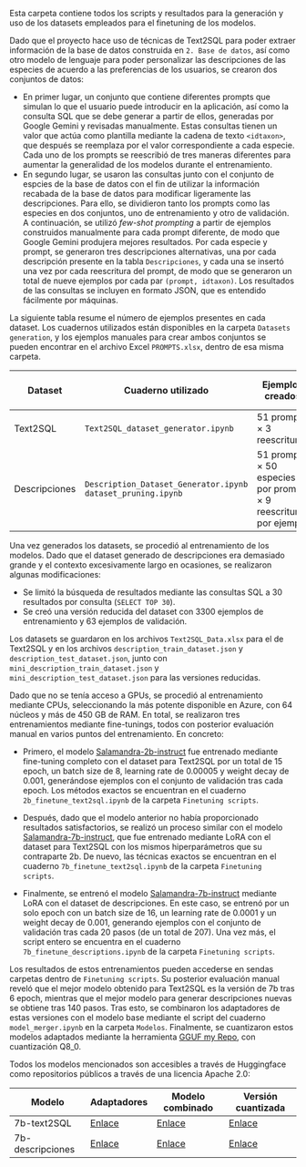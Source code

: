 Esta carpeta contiene todos los scripts y resultados para la generación y uso de los datasets empleados para el finetuning de los modelos.

Dado que el proyecto hace uso de técnicas de Text2SQL para poder extraer información de la base de datos construida en `2. Base de datos`, así como otro modelo de lenguaje para poder personalizar las descripciones de las especies de acuerdo a las preferencias de los usuarios, se crearon dos conjuntos de datos:

- En primer lugar, un conjunto que contiene diferentes prompts que simulan lo que el usuario puede introducir en la aplicación, así como la consulta SQL que se debe generar a partir de ellos, generadas por Google Gemini y revisadas manualmente. Estas consultas tienen un valor que actúa como plantilla mediante la cadena de texto `<idtaxon>`, que después se reemplaza por el valor correspondiente a cada especie. Cada uno de los prompts se reescribió de tres maneras diferentes para aumentar la generalidad de los modelos durante el entrenamiento.
- En segundo lugar, se usaron las consultas junto con el conjunto de espcies de la base de datos con el fin de utilizar la información recabada de la base de datos para modificar ligeramente las descripciones. Para ello, se dividieron tanto los prompts como las especies en dos conjuntos, uno de entrenamiento y otro de validación. A continuación, se utilizó *few-shot prompting* a partir de ejemplos construidos manualmente para cada prompt diferente, de modo que Google Gemini produjera mejores resultados. Por cada especie y prompt, se generaron tres descripciones alternativas, una por cada descripción presente en la tabla `Descripciones`, y cada una se insertó una vez por cada reescritura del prompt, de modo que se generaron un total de nueve ejemplos por cada par `(prompt, idtaxon)`. Los resultados de las consultas se incluyen en formato JSON, que es entendido fácilmente por máquinas.

La siguiente tabla resume el número de ejemplos presentes en cada dataset. Los cuadernos utilizados están disponibles en la carpeta `Datasets generation`, y los ejemplos manuales para crear ambos conjuntos se pueden encontrar en el archivo Excel `PROMPTS.xlsx`, dentro de esa misma carpeta.

| Dataset      | Cuaderno utilizado | Ejemplos creados  | Seleccionados para entrenamiento | Seleccionados para validación |
|--------------|---|-------------------|---------------|----------- |
| Text2SQL     | `Text2SQL_dataset_generator.ipynb`  | 51 prompts $\times$ 3 reescrituras | 133 | 20  |
| Descripciones | `Description_Dataset_Generator.ipynb` `dataset_pruning.ipynb` | 51 prompts $\times$ 50 especies por prompt $\times$ 9 reescrituras por ejemplo  | 20154 | 279 |

Una vez generados los datasets, se procedió al entrenamiento de los modelos. Dado que el dataset generado de descripciones era demasiado grande y el contexto excesivamente largo en ocasiones, se realizaron algunas modificaciones:

- Se limitó la búsqueda de resultados mediante las consultas SQL a 30 resultados por consulta (`SELECT TOP 30`).
- Se creó una versión reducida del dataset con 3300 ejemplos de entrenamiento y 63 ejemplos de validación.

Los datasets se guardaron en los archivos `Text2SQL_Data.xlsx` para el de Text2SQL y en los archivos `description_train_dataset.json` y `description_test_dataset.json`, junto con `mini_description_train_dataset.json` y `mini_description_test_dataset.json` para las versiones reducidas.

Dado que no se tenía acceso a GPUs, se procedió al entrenamiento mediante CPUs, seleccionando la más potente disponible en Azure, con 64 núcleos y más de 450 GB de RAM. En total, se realizaron tres entrenamientos mediante fine-tunings, todos con posterior evaluación manual en varios puntos del entrenamiento. En concreto:

- Primero, el modelo [Salamandra-2b-instruct](https://huggingface.co/BSC-LT/salamandra-2b-instruct) fue entrenado mediante fine-tuning completo con el dataset para Text2SQL por un total de 15 epoch, un batch size de 8, learning rate de 0.00005 y weight decay de 0.001, generándose ejemplos con el conjunto de validación tras cada epoch. Los métodos exactos se encuentran en el cuaderno `2b_finetune_text2sql.ipynb` de la carpeta `Finetuning scripts`.

- Después, dado que el modelo anterior no había proporcionado resultados satisfactorios, se realizó un proceso similar con el modelo [Salamandra-7b-instruct](https://huggingface.co/BSC-LT/salamandra-7b-instruct), que fue entrenado mediante LoRA con el dataset para Text2SQL con los mismos hiperparámetros que su contraparte 2b. De nuevo, las técnicas exactos se encuentran en el cuaderno `7b_finetune_text2sql.ipynb` de la carpeta `Finetuning scripts`.

- Finalmente, se entrenó el modelo [Salamandra-7b-instruct](https://huggingface.co/BSC-LT/salamandra-7b-instruct) mediante LoRA con el dataset de descripciones. En este caso, se entrenó por un solo epoch con un batch size de 16, un learning rate de 0.0001 y un weight decay de 0.001, generando ejemplos con el conjunto de validación tras cada 20 pasos (de un total de 207). Una vez más, el script entero se encuentra en el cuaderno `7b_finetune_descriptions.ipynb` de la carpeta `Finetuning scripts`.

Los resultados de estos entrenamientos pueden accederse en sendas carpetas dentro de `Finetuning scripts`. Su posterior evaluación manual reveló que el mejor modelo obtenido para Text2SQL es la versión de 7b tras 6 epoch, mientras que el mejor modelo para generar descripciones nuevas se obtiene tras 140 pasos. Tras esto, se combinaron los adaptadores de estas versiones con el modelo base mediante el script del cuaderno `model_merger.ipynb` en la carpeta `Modelos`. Finalmente, se cuantizaron estos modelos adaptados mediante la herramienta [GGUF my Repo](https://huggingface.co/spaces/ggml-org/gguf-my-repo), con cuantización Q8_0.

Todos los modelos mencionados son accesibles a través de Huggingface como repositorios públicos a través de una licencia Apache 2.0:

| Modelo | Adaptadores | Modelo combinado | Versión cuantizada |
|---|---|---|---|
| 7b-text2SQL | [Enlace](https://huggingface.co/alberalm/salamandra-7b-instruct-text2sql-adapters) | [Enlace](https://huggingface.co/alberalm/salamandra-7b-instruct-text2sql) | [Enlace](https://huggingface.co/alberalm/salamandra-7b-instruct-text2sql-Q8_0-GGUF) |
| 7b-descripciones | [Enlace](https://huggingface.co/alberalm/salamandra-7b-instruct-description-adapters) | [Enlace](https://huggingface.co/alberalm/salamandra-7b-instruct-description) | [Enlace](https://huggingface.co/alberalm/salamandra-7b-instruct-description-Q8_0-GGUF) |